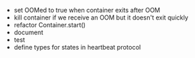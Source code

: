- set OOMed to true when container exits after OOM
- kill container if we receive an OOM but it doesn't exit quickly
- refactor Container.start()
- document
- test
- define types for states in heartbeat protocol
